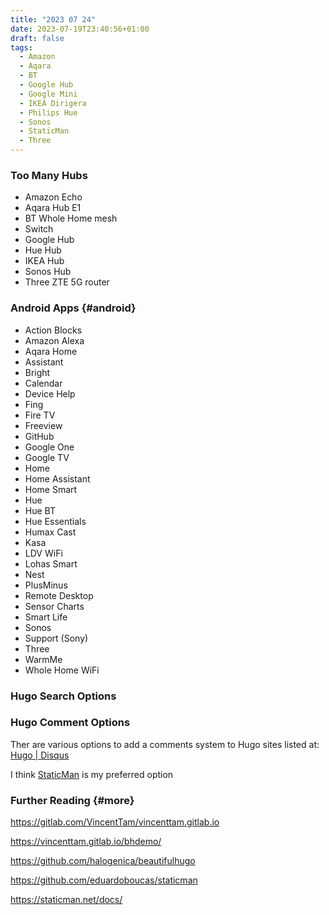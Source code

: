 ```yaml
---
title: "2023 07 24"
date: 2023-07-19T23:40:56+01:00
draft: false
tags:
  - Amazon
  - Aqara
  - BT
  - Google Hub
  - Google Mini
  - IKEA Dirigera
  - Philips Hue
  - Sonos
  - StaticMan
  - Three
---
```


### Too Many Hubs

+ Amazon Echo
+ Aqara Hub E1
+ BT Whole Home mesh
+ Switch
+ Google Hub
+ Hue Hub
+ IKEA Hub
+ Sonos Hub
+ Three ZTE 5G router

### Android Apps {#android}

+ Action Blocks
+ Amazon Alexa
+ Aqara Home
+ Assistant
+ Bright
+ Calendar
+ Device Help
+ Fing
+ Fire TV
+ Freeview
+ GitHub
+ Google One
+ Google TV
+ Home
+ Home Assistant
+ Home Smart
+ Hue
+ Hue BT
+ Hue Essentials
+ Humax Cast
+ Kasa
+ LDV WiFi
+ Lohas Smart
+ Nest
+ PlusMinus
+ Remote Desktop
+ Sensor Charts
+ Smart Life
+ Sonos
+ Support (Sony)
+ Three
+ WarmMe
+ Whole Home WiFi

### Hugo Search Options

### Hugo Comment Options

Ther are various options to add a comments system to Hugo sites listed at: [Hugo | Disqus](https://gohugo.io/content-management/comments/)

I think [StaticMan](https://staticman.net/) is my preferred option

### Further Reading {#more}

https://gitlab.com/VincentTam/vincenttam.gitlab.io

https://vincenttam.gitlab.io/bhdemo/

https://github.com/halogenica/beautifulhugo

https://github.com/eduardoboucas/staticman

https://staticman.net/docs/